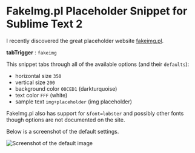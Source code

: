 # FakeImg.pl Placeholder Snippet for Sublime Text 2

I recently discovered the great placeholder website [fakeimg.pl](http://fakeimg.pl/).

**tabTrigger** : `fakeimg`

This snippet tabs through all of the available options (and their `defaults`):

- horizontal size `350`
- vertical size `200`
- background color `00CED1` (darkturquoise)
- text color `FFF` (white)
- sample text `img+placeholder` (img placeholder)

FakeImg.pl also has support for `&font=lobster` and possibly other fonts though options are not documented on the site.

Below is a screenshot of the default settings.

![Screenshot of the default image](https://raw.github.com/tinacious/fakeimg.sublime-snippet/master/fakeimg-screenshot.png)